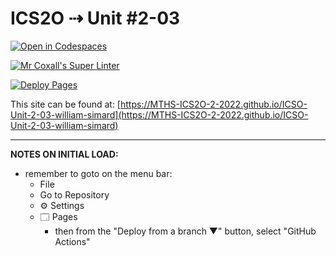 # ICS2O ⇢ Unit #2-03

[![Open in Codespaces](https://classroom.github.com/assets/launch-codespace-f4981d0f882b2a3f0472912d15f9806d57e124e0fc890972558857b51b24a6f9.svg)](https://classroom.github.com/open-in-codespaces?assignment_repo_id=10560606)

[![Mr Coxall's Super Linter](https://github.com/MTHS-ICS2O-2-2022/ICSO-Unit-2-03-william-simard/workflows/Mr%20Coxall's%20Super%20Linter/badge.svg)](https://github.com/MTHS-ICS2O-2-2022/ICSO-Unit-2-03-william-simard/actions)

[![Deploy Pages](https://github.com/MTHS-ICS2O-2-2022/ICSO-Unit-2-03-william-simard/workflows/Deploy%20Pages/badge.svg)](https://github.com/MTHS-ICS2O-2-2022/ICSO-Unit-2-03-william-simard/actions)

This site can be found at: [https://MTHS-ICS2O-2-2022.github.io/ICSO-Unit-2-03-william-simard](https://MTHS-ICS2O-2-2022.github.io/ICSO-Unit-2-03-william-simard)

---

**NOTES ON INITIAL LOAD:**
- remember to goto on the menu bar:
  - File
  - Go to Repository
  - ⚙ Settings
  - 🗔 Pages
    - then from the "Deploy from a branch ▼" button, select "GitHub Actions"

